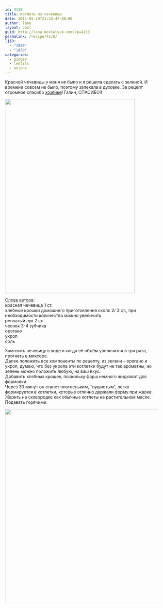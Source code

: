 ```yaml
---
id: 4138
title: Котлеты из чечевицы
date: 2011-05-20T23:20:47-08:00
author: lana
layout: post
guid: http://lana.moskalyuk.com/?p=4138
permalink: /recipe/4138/
ljID:
  - "1830"
  - "1830"
categories:
  - ginger
  - lentils
  - onions
---
```

Красной чечевицы у меня не было и я решила сделать с зеленой. И времени совсем не было, поэтому запекала в духовке. За рецепт огромное спасибо [хозяйке](http://nani90.livejournal.com/30906.html)! Галин, СПАСИБО!!

<img loading="lazy" class="alignnone" title="lentil patties" src="http://farm3.static.flickr.com/2496/5742253960_d9e5796a44_z.jpg" alt="" width="427" height="640" /> 

[Слова автора](http://nani90.livejournal.com/30906.html):  
красная чечевица 1 ст.  
хлебные крошки домашнего приготовления около 2/ 3 ст., при необходимости количество можно увеличить  
репчатый лук 2 шт.  
чеснок 3-4 зубчика  
орегано  
укроп  
соль

Замочить чечевицу в воде и когда её объём увеличится в три раза, прогнать в миксере.  
Далее положить все компоненты по рецепту, из зелени &#8211; орегано и укроп, думаю, что без укропа эти котлетки будут не так ароматны, но зелень можно положить любую, на ваш вкус.  
Добавить хлебных крошек, поскольку фарш немного жидковат для формовки.  
Через 30 минут он станет плотненьким, &#8220;пушистым&#8221;, легко формируется в котлетки, которые отлично держали форму при жарке.  
Жарить на сковородке как обычные котлеты на растительном масле.  
Подавать горячими.

<img loading="lazy" class="alignnone" title="Lentil patties" src="http://farm4.static.flickr.com/3567/5741694105_a756c7311b_z.jpg" alt="" width="541" height="640" />